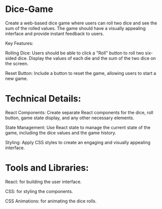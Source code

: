 # Dice-Game

Create a web-based dice game where users can roll two dice and see the sum of the rolled values. The game should have a visually appealing interface and provide instant feedback to users.

Key Features:

Rolling Dice:
        Users should be able to click a "Roll" button to roll two six-sided dice.
        Display the values of each die and the sum of the two dice on the screen.

Reset Button:
        Include a button to reset the game, allowing users to start a new game.

# Technical Details:

  React Components:
        Create separate React components for the dice, roll button, game state display, and any other necessary elements.

  State Management:
        Use React state to manage the current state of the game, including the dice values and the game history.

  Styling:
       Apply CSS styles to create an engaging and visually appealing interface.

# Tools and Libraries:

  React: for building the user interface.
  
  CSS: for styling the components.
  
  CSS Animations: for animating the dice rolls.
